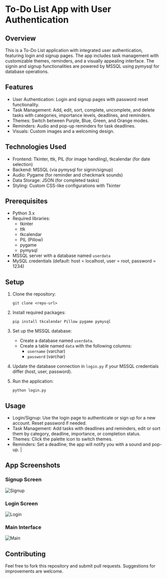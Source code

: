 
# To-Do List App with User Authentication

## Overview
This is a To-Do List application with integrated user authentication, featuring login and signup pages. The app includes task management with customizable themes, reminders, and a visually appealing interface. The signin and signup functionalities are powered by MSSQL using pymysql for database operations.

## Features

- User Authentication: Login and signup pages with password reset functionality.
- Task Management: Add, edit, sort, complete, uncomplete, and delete tasks with categories, importance levels, deadlines, and reminders.
- Themes: Switch between Purple, Blue, Green, and Orange modes.
- Reminders: Audio and pop-up reminders for task deadlines.
- Visuals: Custom images and a welcoming design.

## Technologies Used

- Frontend: Tkinter, ttk, PIL (for image handling), tkcalendar (for date selection)
- Backend: MSSQL (via pymysql for signin/signup)
- Audio: Pygame (for reminder and checkmark sounds)
- Data Storage: JSON (for completed tasks)
- Styling: Custom CSS-like configurations with Tkinter

## Prerequisites

- Python 3.x
- Required libraries:
  - tkinter
  - ttk
  - tkcalendar
  - PIL (Pillow)
  - pygame
  - pymysql
- MSSQL server with a database named `userdata`
- MySQL credentials (default: host = localhost, user = root, password = 1234)

## Setup

1. Clone the repository:
   ```
   git clone <repo-url>
   ```

2. Install required packages:
   ```
   pip install tkcalendar Pillow pygame pymysql
   ```

3. Set up the MSSQL database:
   - Create a database named `userdata`.
   - Create a table named `data` with the following columns:
     - `username` (varchar)
     - `password` (varchar)

4. Update the database connection in `login.py` if your MSSQL credentials differ (host, user, password).

5. Run the application:
   ```
   python login.py
   ```

## Usage

- Login/Signup: Use the login page to authenticate or sign up for a new account. Reset password if needed.
- Task Management: Add tasks with deadlines and reminders, edit or sort them by category, deadline, importance, or completion status.
- Themes: Click the palette icon to switch themes.
- Reminders: Set a deadline; the app will notify you with a sound and pop-up.
                          |

## App Screenshots

### Signup Screen
![Signup](imagee/Signup.png)

### Login Screen
![Login](imagee/Login.png)

### Main Interface
![Main](imagee/main.png)

## Contributing

Feel free to fork this repository and submit pull requests. Suggestions for improvements are welcome.
